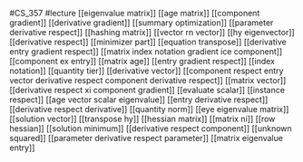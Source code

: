 #CS_357
#lecture
[[eigenvalue matrix]]
[[age matrix]]
[[component gradient]]
[[derivative gradient]]
[[summary optimization]]
[[parameter derivative respect]]
[[hashing matrix]]
[[vector rn vector]]
[[hy eigenvector]]
[[derivative respect]]
[[minimizer part]]
[[equation transpose]]
[[derivative entry gradient respect]]
[[matrix index notation gradient ice component]]
[[component ex entry]]
[[matrix age]]
[[entry gradient respect]]
[[index notation]]
[[quantity tier]]
[[derivative vector]]
[[component respect entry vector derivative respect component derivative respect]]
[[matrix vector]]
[[derivative respect xi component gradient]]
[[evaluate scalar]]
[[instance respect]]
[[age vector scalar eigenvalue]]
[[entry derivative respect]]
[[derivative respect derivative]]
[[quantity norm]]
[[eye eigenvalue matrix]]
[[solution vector]]
[[transpose hy]]
[[hessian matrix]]
[[matrix ni]]
[[row hessian]]
[[solution minimum]]
[[derivative respect component]]
[[unknown squared]]
[[parameter derivative respect parameter]]
[[matrix eigenvalue entry]]

